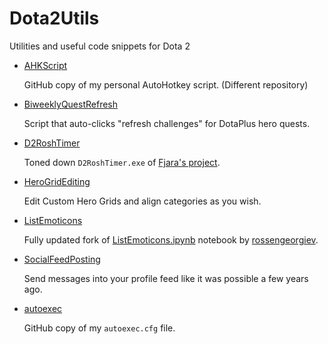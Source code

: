 # Dota2Utils

Utilities and useful code snippets for Dota 2

* [AHKScript](https://github.com/Aluerie/AhkScripts)

    GitHub copy of my personal AutoHotkey script. (Different repository)

* [BiweeklyQuestRefresh](./BiweeklyQuestRefresh)
  
  Script that auto-clicks "refresh challenges" for DotaPlus hero quests.

* [D2RoshTimer](./D2RoshTimer)

    Toned down `D2RoshTimer.exe` of [Fjara's project](https://github.com/Fjara-h/D2RoshTimer).

* [HeroGridEditing](./HeroGridEditing)
  
  Edit Custom Hero Grids and align categories as you wish.

* [ListEmoticons](./ListEmoticons)

    Fully updated fork of [ListEmoticons.ipynb](https://github.com/rossengeorgiev/dota2_notebooks/blob/master/List%20Emoticons.ipynb) notebook by [rossengeorgiev](https://github.com/rossengeorgiev).

* [SocialFeedPosting](./SocialFeedPosting)

  Send messages into your profile feed like it was possible a few years ago.

* [autoexec](./Autoexec)

    GitHub copy of my `autoexec.cfg` file.

